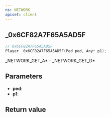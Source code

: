 ```yaml
---
ns: NETWORK
apiset: client
---
```

## _0x6CF82A7F65A5AD5F

```c
// 0x6CF82A7F65A5AD5F
Player _0x6CF82A7F65A5AD5F(Ped ped, Any* p1);
```

_NETWORK_GET_A* - _NETWORK_GET_D*

## Parameters
* **ped**:
* **p1**:

## Return value